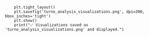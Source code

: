         plt.tight_layout()
        plt.savefig('turno_analysis_visualizations.png', dpi=300, bbox_inches='tight')
        plt.show()
        print("✅ Visualizations saved as 'turno_analysis_visualizations.png' and displayed.")
